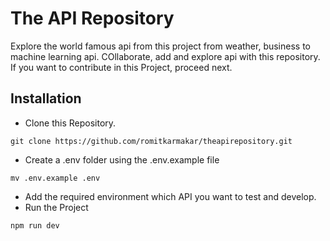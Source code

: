 # The API Repository
Explore the world famous api from this project from weather, business to machine learning api. COllaborate, add and explore api with this repository. If you want to contribute in this Project, proceed next.

## Installation
- Clone this Repository.
```
git clone https://github.com/romitkarmakar/theapirepository.git
```
- Create a .env folder using the .env.example file
```
mv .env.example .env
```
- Add the required environment which API you want to test and develop.
- Run the Project
```
npm run dev
```
